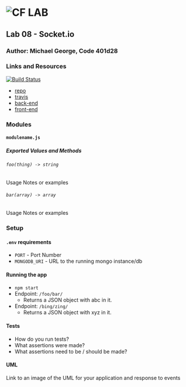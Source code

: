 ![CF](http://i.imgur.com/7v5ASc8.png) LAB
=================================================

## Lab 08 - Socket.io

### Author: Michael George, Code 401d28

### Links and Resources
[![Build Status](https://travis-ci.com/michaelageorge/08-socket.io.svg?branch=master)](https://travis-ci.com/michaelageorge/08-socket.io)

* [repo](https://github.com/michaelageorge/08-socket.io)
* [travis](https://travis-ci.com/michaelageorge/08-socket.io)
* [back-end](http://xyz.com)
* [front-end](http://xyz.com)

### Modules
#### `modulename.js`
##### Exported Values and Methods

###### `foo(thing) -> string`
Usage Notes or examples

###### `bar(array) -> array`
Usage Notes or examples

### Setup
#### `.env` requirements
* `PORT` - Port Number
* `MONGODB_URI` - URL to the running mongo instance/db

#### Running the app
* `npm start`
* Endpoint: `/foo/bar/`
  * Returns a JSON object with abc in it.
* Endpoint: `/bing/zing/`
  * Returns a JSON object with xyz in it.

#### Tests
* How do you run tests?
* What assertions were made?
* What assertions need to be / should be made?

#### UML
Link to an image of the UML for your application and response to events
